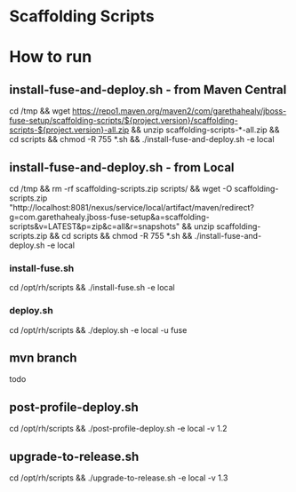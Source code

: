 # Scaffolding Scripts

# How to run
## install-fuse-and-deploy.sh - from Maven Central
cd /tmp &&
    wget https://repo1.maven.org/maven2/com/garethahealy/jboss-fuse-setup/scaffolding-scripts/${project.version}/scaffolding-scripts-${project.version}-all.zip &&
    unzip scaffolding-scripts-*-all.zip &&
    cd scripts &&
    chmod -R 755 *.sh &&
    ./install-fuse-and-deploy.sh -e local

## install-fuse-and-deploy.sh - from Local
cd /tmp &&
    rm -rf scaffolding-scripts.zip scripts/ &&
    wget -O scaffolding-scripts.zip "http://localhost:8081/nexus/service/local/artifact/maven/redirect?g=com.garethahealy.jboss-fuse-setup&a=scaffolding-scripts&v=LATEST&p=zip&c=all&r=snapshots" &&
    unzip scaffolding-scripts.zip &&
    cd scripts &&
    chmod -R 755 *.sh &&
    ./install-fuse-and-deploy.sh -e local

### install-fuse.sh
cd /opt/rh/scripts &&
    ./install-fuse.sh -e local

### deploy.sh
cd /opt/rh/scripts &&
    ./deploy.sh -e local -u fuse

## mvn branch
todo

## post-profile-deploy.sh
cd /opt/rh/scripts &&
    ./post-profile-deploy.sh -e local -v 1.2

## upgrade-to-release.sh
cd /opt/rh/scripts &&
    ./upgrade-to-release.sh -e local -v 1.3
